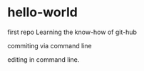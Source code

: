 # hello-world
first repo
Learning the know-how of git-hub

commiting via command line

editing in command line. 
